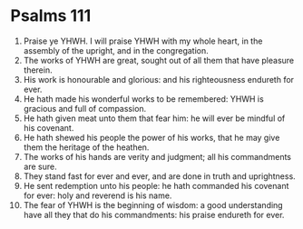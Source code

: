﻿# Psalms 111
1. Praise ye YHWH. I will praise YHWH with my whole heart, in the assembly of the upright, and in the congregation. 
2. The works of YHWH are great, sought out of all them that have pleasure therein. 
3. His work is honourable and glorious: and his righteousness endureth for ever. 
4. He hath made his wonderful works to be remembered: YHWH is gracious and full of compassion. 
5. He hath given meat unto them that fear him: he will ever be mindful of his covenant. 
6. He hath shewed his people the power of his works, that he may give them the heritage of the heathen. 
7. The works of his hands are verity and judgment; all his commandments are sure. 
8. They stand fast for ever and ever, and are done in truth and uprightness. 
9. He sent redemption unto his people: he hath commanded his covenant for ever: holy and reverend is his name. 
10. The fear of YHWH is the beginning of wisdom: a good understanding have all they that do his commandments: his praise endureth for ever. 
